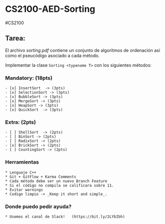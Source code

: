 # CS2100-AED-Sorting
#CS2100

## Tarea:
El archivo _sorting.pdf_ contiene un conjunto de algoritmos de ordenación así como el pseucódigo asociado a cada método. 

Implementar la clase `Sorting <typename T>`  con los siguientes métodos:

### Mandatory: (18pts)
	- [x] InsertSort  -> (3pts)
	- [x] SelectionSort -> (3pts)
	- [x] BubbleSort -> (3pts)
	- [x] MergeSort -> (3pts)
	- [x] HeapSort -> (3pts)
	- [x] QuickSort  -> (3pts) 

### Extra: (2pts)
	- [ ] ShellSort  -> (2pts)
	- [ ] BinSort -> (2pts)
	- [ ] RadixSort -> (2pts)
	- [x] BrickSort -> (2pts)
	- [ ] CountingSort -> (2pts)

### Herramientas
	* Lenguaje C++
	* Git + GitFlow + Karma Comments
	* Cada método debe ser un nuevo Branch Feature
	* Si el código no compila se calificara sobre 11.
	* Evitar warnings 
	* Codigo limpio -> _Keep it short and simple_. 

### Donde puedo pedir ayuda? 
	* Usemos el canal de Slack!   (https://bit.ly/2LYbIbh)
